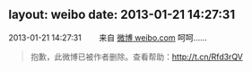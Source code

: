 layout: weibo
date: 2013-01-21 14:27:31
---
<meta name="referrer" content="no-referrer" />

2013-01-21 14:27:31  &nbsp;&nbsp;&nbsp;&nbsp;&nbsp;&nbsp; 来自 <a href="http://weibo.com/" rel="nofollow">微博 weibo.com</a>
呵呵……
>  抱歉，此微博已被作者删除。查看帮助：http://t.cn/Rfd3rQV
